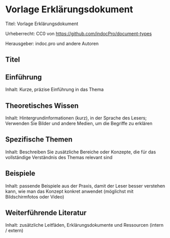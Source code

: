 # Vorlage Erklärungsdokument
Titel: Vorlage Erklärungsdokument

Urheberrecht: CC0 von https://github.com/indocPro/document-types

Herausgeber: indoc.pro und andere Autoren

## Titel <a name="title"></a>

## Einführung <a name="einführung"></a>
Inhalt: Kurze, präzise Einführung in das Thema

## Theoretisches Wissen <a name="background"></a>
Inhalt: Hintergrundinformationen (kurz), in der Sprache des Lesers; Verwenden Sie Bilder und andere Medien, um die Begriffe zu erklären

## Spezifische Themen <a name="topics"></a>
Inhalt: Beschreiben Sie zusätzliche Bereiche oder Konzepte, die für das vollständige Verständnis des Themas relevant sind

## Beispiele <a name="examples"></a>
Inhalt: passende Beispiele aus der Praxis, damit der Leser besser verstehen kann, wie man das Konzept konkret anwendet (möglichst mit Bildschirmfotos oder Video)

## Weiterführende Literatur <a name="related"></a>
Inhalt: zusätzliche Leitfäden, Erklärungsdokumente und Ressourcen (intern / extern)